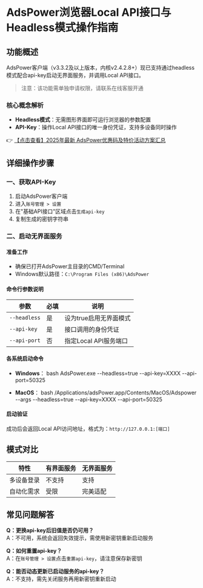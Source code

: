 # AdsPower浏览器Local API接口与Headless模式操作指南

## 功能概述
AdsPower客户端（v3.3.2及以上版本，内核v2.4.2.8+）现已支持通过headless模式配合api-key启动无界面服务，并调用Local API接口。

> 注意：该功能需单独申请权限，请联系在线客服开通

### 核心概念解析
- **Headless模式**：无需图形界面即可运行浏览器的参数配置
- **API-Key**：操作Local API接口的唯一身份凭证，支持多设备同时操作

👉 [【点击查看】2025年最新 AdsPower优惠码及特价活动方案汇总](https://bit.ly/adspower_free)

## 详细操作步骤

### 一、获取API-Key
1. 启动AdsPower客户端
2. 进入`账号管理 > 设置`
3. 在"基础API接口"区域点击`生成api-key`
4. 复制生成的密钥字符串

### 二、启动无界面服务
#### 准备工作
- 确保已打开AdsPower主目录的CMD/Terminal
- Windows默认路径：`C:\Program Files (x86)\AdsPower`

#### 命令行参数说明
| 参数 | 必填 | 说明 |
|------|------|------|
| `--headless` | 是 | 设为true启用无界面模式 |
| `--api-key` | 是 | 接口调用的身份凭证 |
| `--api-port` | 否 | 指定Local API服务端口 |

#### 各系统启动命令
- **Windows**：
  bash
  AdsPower.exe --headless=true --api-key=XXXX --api-port=50325
  
- **MacOS**：
  bash
  /Applications/adsPower.app/Contents/MacOS/Adspower --args --headless=true --api-key=XXXX --api-port=50325
  

#### 启动验证
成功后会返回Local API访问地址，格式为：`http://127.0.0.1:[端口]`

## 模式对比
| 特性 | 有界面服务 | 无界面服务 |
|------|-----------|-----------|
| 多设备登录 | 不支持 | 支持 |
| 自动化需求 | 受限 | 完美适配 |

## 常见问题解答
**Q：更换api-key后旧值是否仍可用？**  
A：不可用，系统会返回失效提示，需使用新密钥重新启动服务

**Q：如何重置api-key？**  
A：在`账号管理 > 设置`点击`重置api-key`，请注意保存新密钥

**Q：能否动态更新已启动服务的api-key？**  
A：不支持，需先关闭服务再用新密钥重新启动